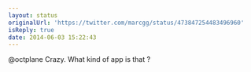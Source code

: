 ```yaml
---
layout: status
originalUrl: 'https://twitter.com/marcgg/status/473847254483496960'
isReply: true
date: 2014-06-03 15:22:43
---
```


@octplane Crazy. What kind of app is that ?

